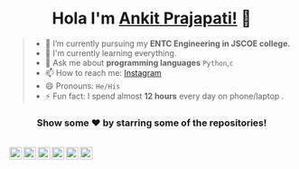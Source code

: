 
<div align="center">

# Hola I'm [Ankit Prajapati!](https://github.com/MR-ANKEY/MR-ANKEY) 👋
 
</div>

> - 🔭 I’m currently pursuing my **ENTC Engineering in JSCOE college.**  
> - 🤣 I'm currently learning everything.  
> - 💬 Ask me about **programming languages** `Python`,`c`
> - 📫 How to reach me: [Instagram](https://instagram.com/MR_ANKEY/) 
> - 😄 Pronouns: `He/His`  
> - ⚡ Fun fact: I spend almost **12 hours** every day on phone/laptop .  

<div align="center">
 
### Show some ❤️ by starring some of the repositories!

</div>

<br/>

<div align="center">

<a href="https://twitter.com/MR_ANKEY">
  <img align="left" alt="Ankit's Twitter" width="22px" src="https://cdn.jsdelivr.net/npm/simple-icons@v3/icons/twitter.svg" />
</a>
<a href="https://linkedin.com/in/MR-ANKEY">
  <img align="left" alt="Ankit's Linkdein" width="22px" src="https://cdn.jsdelivr.net/npm/simple-icons@v3/icons/linkedin.svg" />
</a>
<a href="https://github.com/MR-ANKEY">
  <img align="left" alt="Ankit's Github" width="22px" src="https://cdn.jsdelivr.net/npm/simple-icons@v3/icons/github.svg" />
</a>
<a href="https://t.me/MR_ANKEY">
  <img align="left" alt="Ankit's Telegram" width="22px" src="https://cdn.jsdelivr.net/npm/simple-icons@v3/icons/telegram.svg" />
</a>
<a href="https://instagram.com/MR_ANKEY/">
  <img align="left" alt="Ankit's Instagram" width="22px" src="https://cdn.jsdelivr.net/npm/simple-icons@v3/icons/instagram.svg" />
</a>
<a href="https://www.facebook.com/ankey2603/">
  <img align="left" alt="Ankit's Facebook" width="22px" src="https://cdn.jsdelivr.net/npm/simple-icons@v3/icons/facebook.svg" />
</a>

</div>
